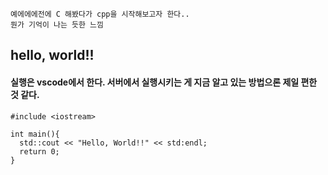 ```
예에에에전에 C 해봤다가 cpp을 시작해보고자 한다..
뭔가 기억이 나는 듯한 느낌
```

## hello, world!!

#### 실행은 vscode에서 한다. 서버에서 실행시키는 게 지금 알고 있는 방법으론 제일 편한 것 같다.

```
#include <iostream>

int main(){
  std::cout << "Hello, World!!" << std:endl;
  return 0;
}
```

